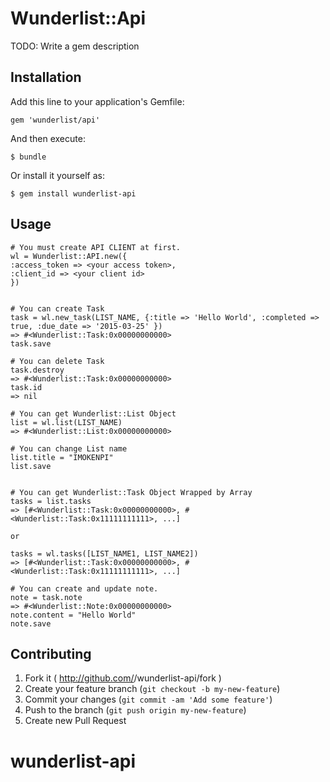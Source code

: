 # Wunderlist::Api

TODO: Write a gem description

## Installation

Add this line to your application's Gemfile:

    gem 'wunderlist/api'

And then execute:

    $ bundle

Or install it yourself as:

    $ gem install wunderlist-api

## Usage

```
# You must create API CLIENT at first.
wl = Wunderlist::API.new({
:access_token => <your access token>,
:client_id => <your client id>
})


# You can create Task
task = wl.new_task(LIST_NAME, {:title => 'Hello World', :completed => true, :due_date => '2015-03-25' })
=> #<Wunderlist::Task:0x00000000000>
task.save 

# You can delete Task
task.destroy
=> #<Wunderlist::Task:0x00000000000>
task.id
=> nil

# You can get Wunderlist::List Object
list = wl.list(LIST_NAME)
=> #<Wunderlist::List:0x00000000000>

# You can change List name
list.title = "IMOKENPI"
list.save


# You can get Wunderlist::Task Object Wrapped by Array
tasks = list.tasks
=> [#<Wunderlist::Task:0x00000000000>, #<Wunderlist::Task:0x11111111111>, ...]

or

tasks = wl.tasks([LIST_NAME1, LIST_NAME2])
=> [#<Wunderlist::Task:0x00000000000>, #<Wunderlist::Task:0x11111111111>, ...]

# You can create and update note.
note = task.note
=> #<Wunderlist::Note:0x00000000000>
note.content = "Hello World"
note.save

```

## Contributing

1. Fork it ( http://github.com/<my-github-username>/wunderlist-api/fork )
2. Create your feature branch (`git checkout -b my-new-feature`)
3. Commit your changes (`git commit -am 'Add some feature'`)
4. Push to the branch (`git push origin my-new-feature`)
5. Create new Pull Request


# wunderlist-api

